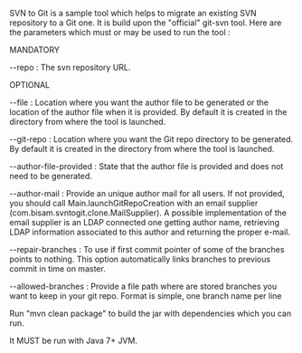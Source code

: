 SVN to Git is a sample tool which helps to migrate an existing SVN repository to a Git one.
It is build upon the "official" git-svn tool.
Here are the parameters which must or may be used to run the tool :

MANDATORY

--repo <URL> : The svn repository URL.

OPTIONAL

--file <path> : Location where you want the author file to be generated or the location of the author file when it is provided. By default it is created in the directory from where the tool is launched.
                          
--git-repo <path> : Location where you want the Git repo directory to be generated. By default it is created in the directory from where the tool is launched.
                          
--author-file-provided : State that the author file is provided and does not need to be generated.

--author-mail : Provide an unique author mail for all users. If not provided, you should call Main.launchGitRepoCreation with an email supplier (com.bisam.svntogit.clone.MailSupplier). A possible implementation of the email supplier is an LDAP connected one getting author name, retrieving LDAP information associated to this author and returning the proper e-mail.

--repair-branches : To use if first commit pointer of some of the branches points to nothing. This option automatically links branches to previous commit in time on master.

--allowed-branches : Provide a file path where are stored branches you want to keep in your git repo. Format is simple, one branch name per line

Run "mvn clean package" to build the jar with dependencies which you can run.

It MUST be run with Java 7+ JVM.
